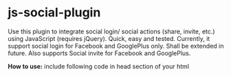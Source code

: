 # js-social-plugin
Use this plugin to integrate social login/ social actions (share, invite, etc.) using JavaScript (requires jQuery). Quick, easy and tested.
Currently, it support social login for Facebook and GooglePlus only. Shall be extended in future. Also supports Social invite for Facebook and GooglePlus.

<b>How to use:</b>
include following code in head section of your html
<code>
<script type='text/javascript' src='https://github.com/cseer90/js-social-plugin/blob/master/social.plugin.js'>
$social.setup.id.facebook = 'add-your-facebook-app-id-here';
$social.setup.id.googleplus = 'add-your-googleplus-app-id-here';

$social.login_platforms = ['facebook','googleplus'];//currently supports these two only
$social.invite_platforms = ['facebook','googleplus'];//currently supports these two only
$social.login_container = '.login_buttons';//wrapper ID or class where social login buttons should be placed
$social.invite_container = '.invite_buttons';//wrapper ID or class where social invite buttons should be placed
$social.onLoginSuccess = 'your-function-name';//function that should be called after successful login
$social.onLoginFail = 'your-function-name';//function that should be called after login fails
$social.onInviteSuccess = 'your-function-name';//function that should be called on successful sharing
</code>
